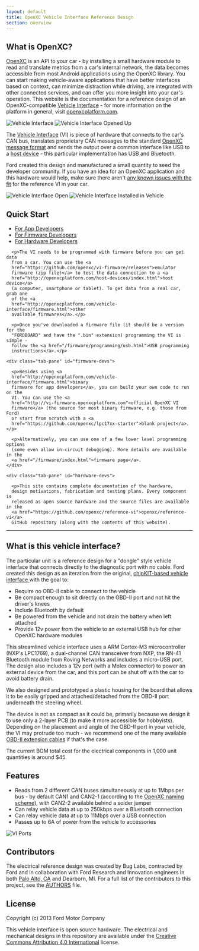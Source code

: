 ```yaml
---
layout: default
title: OpenXC Vehicle Interface Reference Design
section: overview
---
```


<h2>What is OpenXC?</h2>

[OpenXC](http://openxcplatform.com) is an API to your car - by installing a small hardware module
to read and translate metrics from a car's internal network, the data becomes
accessible from most Android applications using the OpenXC library. You can
start making vehicle-aware applications that have better interfaces based on
context, can minimize distraction while driving, are integrated with other
connected services, and can offer you more insight into your car's operation.
This website is the documentation for a reference design of an OpenXC-compatible
[Vehicle Interface](http://openxcplatform.com/vehicle-interface/index.html)  -
for more information on the platform in general, visit
[openxcplatform.com](http://openxcplatform.com).

![Vehicle Interface](/static/images/vi-surface.png)
![Vehicle Interface Opened Up](/static/images/vi-packaging.png)

The [Vehicle Interface](http://openxcplatform.com/vehicle-interface/index.html)
(VI) is piece of hardware that connects to the car's CAN bus, translates
proprietary CAN messages to the standard [OpenXC message format](http://openxcplatform.com/vehicle-interface/output-format.html)
and sends the output over a common interface like USB to a [host device](http://openxcplatform.com/host-devices/hardware.html) -
this particular implementation has USB and Bluetooth.

Ford created this design and manufactured a small quantity to seed the developer
community. If you have an idea for an OpenXC application and this hardware would
help, make sure there aren't [any known issues
with
the fit](https://github.com/openxc/openxcplatform.com/wiki/Vehicle-interface-physical-fit-compatibility)
for the reference VI in your car.

![Vehicle Interface Open](/static/images/vi-opening.jpg)
![Vehicle Interface Installed in Vehicle](/static/images/vi-installed-in-vehicle.jpg)

<h2>Quick Start</h2>

<div class="tabbable">
  <ul class="nav nav-tabs">
    <li class="active"><a href="#app-devs" data-toggle="tab">For App Developers</a></li>
    <li><a href="#firmware-devs" data-toggle="tab">For Firmware Developers</a></li>
    <li><a href="#hardware-devs" data-toggle="tab">For Hardware Developers</a></li>
  </ul>
  <div class="tab-content">
    <div class="active tab-pane" id="app-devs">

      <p>The VI needs to be programmed with firmware before you can get data
      from a car. You can use the <a
      href="https://github.com/openxc/vi-firmware/releases">emulator
      firmware (zip file)</a> to test the data connection to a <a
      href="http://openxcplatform.com/host-devices/index.html">host device</a>
      (a computer, smartphone or tablet). To get data from a real car, grab one
      of the <a
      href="http://openxcplatform.com/vehicle-interface/firmware.html">other
      available firmwares</a>.</p>

      <p>Once you've downloaded a firmware file (it should be a version for the
      "FORDBOARD" and have the ".bin" extension) programming the VI is simple -
      follow the <a href="/firmware/programming/usb.html">USB programming
      instructions</a>.</p>

    <div class="tab-pane" id="firmware-devs">

      <p>Besides using <a
      href="http://openxcplatform.com/vehicle-interface/firmware.html">binary
      firmware for app developers</a>, you can build your own code to run on the
      VI. You can use the <a
      href="http://vi-firmware.openxcplatform.com">official OpenXC VI
      firmware</a> (the source for most binary firmware, e.g. those from Ford)
      or start from scratch with a <a
      href="https://github.com/openxc/lpc17xx-starter">blank project</a>.</p>

      <p>Alternatively, you can use one of a few lower level programming options
      (some even allow in-circuit debugging). More details are available in the
      <a href="/firmware/index.html">firmware page</a>.
    </div>

    <div class="tab-pane" id="hardware-devs">

      <p>This site contains complete documentation of the hardware,
      design motivations, fabrication and testing plans. Every component is
      released as open source hardware and the source files are available in the
      <a href="https://github.com/openxc/reference-vi">openxc/reference-vi</a>
      GitHub repository (along with the contents of this website).


<hr/>

<h2>What is this vehicle interface?</h2>

<p>
The particular unit is a reference design for a "dongle" style vehicle interface
that connects directly to the diagnostic port with no cable. Ford created this
design as an iteration from the original, <a href="https://chipkit-vi.openxcplatform.com"> chipKIT-based vehicle
interface </a> with the goal to:
</p>

<ul>
  <li>Require no OBD-II cable to connect to the vehicle</li>
  <li>Be compact enough to sit directly on the OBD-II port and not hit the driver's
  knees</li>
  <li>Include Bluetooth by default</li>
  <li>Be powered from the vehicle and not drain the battery when left attached
  <li>Provide 12v power from the vehicle to an external USB hub for other OpenXC
  hardware modules</li>
</ul>

<p>
This streamlined vehicle interface uses a ARM Cortex-M3 microcontroller (NXP's
LPC1769), a dual-channel CAN transceiver from NXP, the RN-41 Bluetooth
module from Roving
Networks and includes a micro-USB port. The design also includes a 12v port
(with a Molex connector) to power an external device from the car, and this port
can be shut off with the car to avoid battery drain.
</p>

<p>
We also designed and prototyped a plastic housing for the board that allows it
to be easily gripped and attached/detached from the OBD-II port underneath the
steering wheel.
</p>

<p>
The device is not as compact as it could be, primarily because we design it to
use only a 2-layer PCB (to make it more accessible for hobbyists). Depending on
the placement and angle of the OBD-II port in your vehicle, the VI may protrude
too much - we recommend one of the many available <a href="http://www.obd2cables.com/products/obd-cables/obd-ii-cables/cable-j1962m-to-j1962f-obd-ii-extension-cable-5ft.html">OBD-II extension
cables</a> if that's the case.
</p>

<p>
The current BOM total cost for the electrical components in 1,000 unit
quantities is around $45.
</p>


<h2>Features</h2>

<ul>
  <li>Reads from 2 different CAN buses simultaneously at up to 1Mbps per bus - by
  default CAN1 and CAN2-1 (according to the <a href="http://openxcplatform.com/vehicle-interface/index.html">OpenXC naming
  scheme</a>), with CAN2-2
  available behind a solder jumper
  </li>
  <li>Can relay vehicle data at up to 250kbps over a Bluetooth connection</li>
  <li>Can relay vehicle data at up to 11Mbps over a USB connection</li>
  <li>Passes up to 6A of power from the vehicle to accessories</li>
</ul>

<img src="static/images/vi-ports.jpg" alt="VI Ports">


<h2>Contributors</h2>

<p>
The electrical reference design was created by Bug Labs, contracted by
Ford and in
collaboration with Ford Research and Innovation engineers in both <a href="https://corporate.ford.com/operations/locations/silicon-valley.html">Palo
Alto, CA</a> and Dearborn, MI. For a full list of the
contributors to this project, see the <a href="https://github.com/openxc/reference-vi/blob/gh-pages/AUTHORS">AUTHORS</a> file.
</p>

<h2>License</h2>

<p>
Copyright (c) 2013 Ford Motor Company
</p>

<p>
This vehicle interface is open source hardware. The electrical and mechanical
designs in this repository are available under the <a href="http://creativecommons.org/licenses/by/4.0/deed.en_US">Creative Commons Attribution
4.0 International</a> license.
</p>
